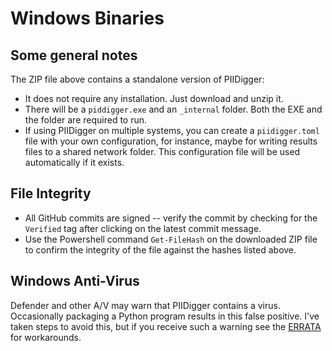 # Windows Binaries
## Some general notes
The ZIP file above contains a standalone version of PIIDigger:
* It does not require any installation.  Just download and unzip it.
* There will be a `piddigger.exe` and an `_internal` folder.  Both the EXE and the folder are required to run. 
* If using PIIDigger on multiple systems, you can create a `piidigger.toml` file with your own configuration, for instance, maybe for writing results files to a shared network folder.  This configuration file will be used automatically if it exists.

## File Integrity
* All GitHub commits are signed -- verify the commit by checking for the `Verified` tag after clicking on the latest commit message.
* Use the Powershell command `Get-FileHash` on the downloaded ZIP file to confirm the integrity of the file against the hashes listed above.

## Windows Anti-Virus
Defender and other A/V may warn that PIIDigger contains a virus.  Occasionally packaging a Python program results in this false positive.  I've taken steps to avoid this, but if you receive such a warning see the [ERRATA](https://github.com/kirkpatrickprice/PIIDigger/blob/main/ERRATA.md) for workarounds.